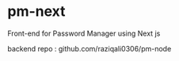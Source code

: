 # pm-next
Front-end for Password Manager using Next js

backend repo :  github.com/raziqali0306/pm-node
